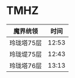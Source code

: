 # TMHZ

| 魔界统领   | 时间    |
|--------|-------|
| 玲珑塔75层 | 12:53 |
| 玲珑堤75层 | 12:43 |
| 玲珑塔76层 | 13:13 |

